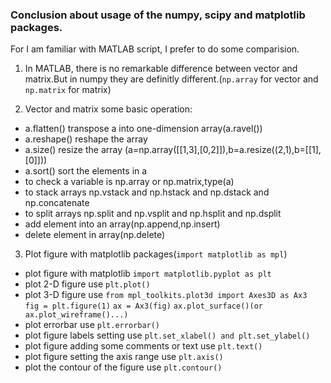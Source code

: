 ### Conclusion about usage of the numpy, scipy and matplotlib packages.

For I am familiar with MATLAB script, I prefer to do some comparision.<br>

1. In MATLAB, there is no remarkable difference between vector and matrix.But in numpy they are definitly different.(`np.array` for vector and `np.matrix` for matrix)

2. Vector and matrix some basic operation:

* a.flatten() transpose a into one-dimension array(a.ravel())
* a.reshape() reshape the array
* a.size() resize the array (a=np.array([[1,3],[0,2]]),b=a.resize((2,1),b=[[1],[0]]))
* a.sort() sort the elements in a
* to check a variable is np.array or np.matrix,type(a)
* to stack arrays np.vstack and np.hstack and np.dstack and np.concatenate
* to split arrays np.split and np.vsplit and np.hsplit and np.dsplit
* add element into an array(np.append,np.insert)
* delete element in array(np.delete)

3. Plot figure with matplotlib packages(`import matplotlib as mpl`)

* plot figure with matplotlib `import matplotlib.pyplot as plt`
* plot 2-D figure use `plt.plot()`
* plot 3-D figure use `from mpl_toolkits.plot3d import Axes3D as Ax3`<br>
        `fig = plt.figure(1)`
        `ax = Ax3(fig)`
        `ax.plot_surface()(or ax.plot_wireframe()...)`
* plot errorbar use `plt.errorbar()`
* plot figure labels setting use `plt.set_xlabel() and plt.set_ylabel()`
* plot figure adding some comments or text use `plt.text()`
* plot figure setting the axis range use `plt.axis()`
* plot the contour of the figure use `plt.contour()` 
